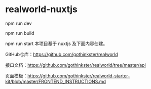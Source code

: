 # realworld-nuxtjs

npm run dev

npm run build

npm run start
本项目基于 nuxtjs 及下面内容创建。

GitHub仓库：https://github.com/gothinkster/realworld

接口文档：https://github.com/gothinkster/realworld/tree/master/api

页面模板：https://github.com/gothinkster/realworld-starter-kit/blob/master/FRONTEND_INSTRUCTIONS.md